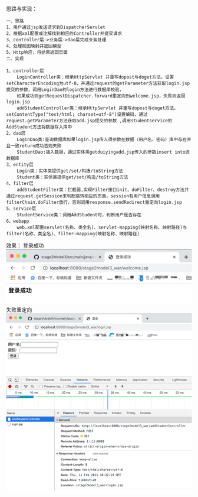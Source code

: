 思路与实现：

    一、思路
    1、用户通过jsp发送请求到DispatcherServlet
    2、根据xml配置或注解找到相应的Controller并提交请求
    3、controller层->业务层->dao层完成业务处理
    4、处理视图映射并返回模型
    5、Http响应，将结果返回页面
    二、实现
    
    1、controller层 
        LoginController类：继承HttpServlet 并重写dopost与doget方法。设置setCharacterEncoding为utf-8，并通过request的getParameter方法获取login.jsp提交的参数，调用LoginDao的login方法进行数据库校验，
        如果成功则getRequestDispatcher.forward重定向到welcome.jsp，失败则返回login.jsp
        addStudentController类：继承HttpServlet 并重写dopost与doget方法。setContentType("text/html; charset=utf-8")设置编码，通过request.getParameter方法获取add.jsp提交的参数 ,调用studentservice的AddStudent方法将数据存入库中
    2、dao层
        LoginDao类:查询数据库如果login.jsp传入得参数在数据（用户名、密码）库中存在并且一致return成功否则失败
        StudentDao:插入数据，通过实体类getduiyingadd.jsp传入的参数insert into进数据库
    3、entity层
        Login类：实体类提供get/set/构造/toString方法
        Student类：实体类提供get/set/构造/toString方法
    4、filter层
        addStudentFilter类：拦截器,实现Filter接口init、doFilter、destroy方法并通过request.getSession来判断跳转相应的页面，session有用户信息调用filterChain.doFilter放行，否则调用response.sendRedirect重定向login.jsp
    5、service层
        StudentService类：调用AddStudent时，判断用户是否存在
    6、webapp
        web.xml配置servlet(名称、类全名)、servlet-mapping(映射名称、映射路径)与filter(名称、类全名)、filter-mapping(映射名称、映射路径)
        
   
效果：
登录成功
![Image text](https://github.com/AlxMan/stage2Model3/blob/master/src/main/webapp/WEB-INF/image/img_1.png)
失败重定向
![Image text](https://github.com/AlxMan/stage2Model3/blob/master/src/main/webapp/WEB-INF/image/img.png)
